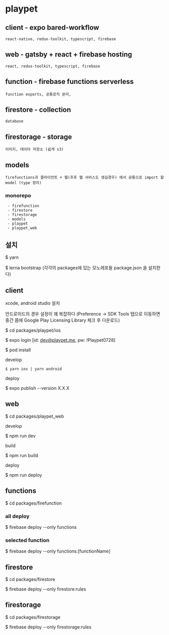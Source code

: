 
# playpet


## client - expo bared-workflow
	react-native, redux-toolkit, typescript, firebase

## web - gatsby + react + firebase hosting
	react, redux-toolkit, typescript, firebase
  
## function - firebase functions serverless
	function exports, 공통로직 분리, 

## firestore - collection
	database

## firestorage - storage
	이미지, 데이타 저장소 (쉽게 s3)

## models
	firefunctions과 클라이언트 + 웹(추후 웹 서비스도 생길경우) 에서 공통으로 import 할 model (type 정의)
  
  
### monorepo

	 - firefunction
	 - firestore
	 - firestorage
	 - models
	 - playpet
	 - playpet_web

## 설치

$ yarn

$ lerna bootstrap (각각의 packages에 있는 모노레포들 package.json 을 설치한다)


## client
xcode, android studio 설치

안드로이드의 경우 설정이 꽤 복잡하다 (Preference -> SDK Tools 탭으로 이동하면 중간 쯤에 Google Play Licensing Library 체크 후 다운로드)

$ cd packages/playpet/ios

$ expo login [id: dev@playpet.me, pw: !Playpet0728]

$ pod install


develop

```$ yarn ios | yarn android```

deploy

$ expo publish --version X.X.X

## web
$ cd packages/playpet_web

develop

$ npm run dev

build

$ npm run build

deploy

$ npm run deploy

## functions
$ cd packages/firefunction

### all deploy
$ firebase deploy --only functions

### selected function
$ firebase deploy --only functions:[functionName]

## firestore
$ cd packages/firestore

$ firebase deploy --only firestore:rules

## firestorage
$ cd packages/firestorage

$ firebase deploy --only firestorage:rules
